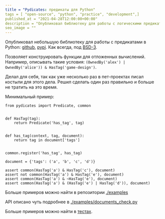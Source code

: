 ```yaml
---
title = "Pydicates: предикаты для Python"
tags = [ "open-source", "python", "practice", "development",]
published_at = "2021-04-28T12:00:00+00:00"
description = "Опубликовал библиотеку для работы с логическими предикатами в Python."
seo_image = ""
---
```


Опубликовал небольшую библиотеку для работы с предикатами в Python: [github](https://github.com/Tiendil/pydicates), [pypi](https://pypi.org/project/pydicates/). Как всегда, под [BSD-3](https://opensource.org/licenses/BSD-3-Clause).

Позволяет конструировать функции для отложенных вычислений. Например, описывать такие условия: `(OwnedBy('alex') | OwnedBy('alice')) & HasTag('game-design')`.

Делал для себя, так как уже несколько раз в пет-проектах писал костыли для этого дела. Решил сделать один раз правильно и больше не тратить на это время.

Минимальный пример:

```
from pydicates import Predicate, common


def HasTag(tag):
    return Predicate('has_tag', tag)


def has_tag(context, tag, document):
    return tag in document['tags']


common.register('has_tag', has_tag)

document = {'tags': ('a', 'b', 'c', 'd')}

assert common(HasTag('a') & HasTag('c'), document)
assert not common(HasTag('a') & HasTag('e'), document)
assert common(HasTag('a') & ~HasTag('e'), document)
assert common(HasTag('a') & (HasTag('e') | HasTag('d')), document)
```

Больше примеров можно найти в репозитории [./examples](https://github.com/Tiendil/pydicates/tree/develop/examples)

API описано чуть подробнее в [./examples/documents\_check.py](https://github.com/Tiendil/pydicates/blob/develop/examples/documents_check.py)

Больше примеров можно найти в [тестах](https://github.com/Tiendil/pydicates/tree/develop/tests).
